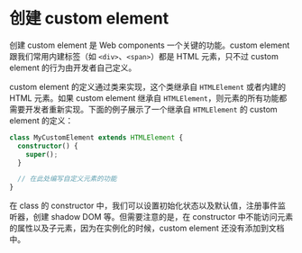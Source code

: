 # 创建 custom element

创建 custom element 是 Web components 一个关键的功能。custom element 跟我们常用内建标签（如 `<div>`、`<span>`）都是 HTML 元素，只不过 custom element 的行为由开发者自己定义。

custom element 的定义通过类来实现，这个类继承自 `HTMLElement` 或者内建的 HTML 元素。如果 custom element 继承自 `HTMLElement`，则元素的所有功能都需要开发者重新实现。下面的例子展示了一个继承自 `HTMLElement` 的 custom element 的定义：

```ts
class MyCustomElement extends HTMLElement {
  constructor() {
    super();
  }

  // 在此处编写自定义元素的功能
}
```

在 class 的 constructor 中，我们可以设置初始化状态以及默认值，注册事件监听器，创建 shadow DOM 等。但需要注意的是，在 constructor 中不能访问元素的属性以及子元素，因为在实例化的时候，custom element 还没有添加到文档中。
